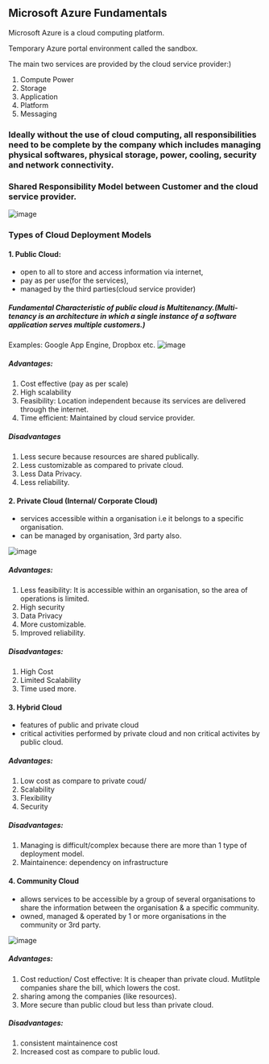
## Microsoft Azure Fundamentals
Microsoft Azure is a cloud computing platform. 

Temporary Azure portal environment called the sandbox.

The main two services are provided by the cloud service provider:)
1. Compute Power
2. Storage
3. Application
4. Platform
5. Messaging

### Ideally without the use of cloud computing, all responsibilities need to be complete by the company which includes managing physical softwares, physical storage, power, cooling, security and network connectivity.
### Shared Responsibility Model between Customer and the cloud service provider.
![image](https://user-images.githubusercontent.com/74251229/193389481-9d00fe1b-b855-4eb2-b3e4-3eb6812f8122.png)

### Types of Cloud Deployment Models
#### 1. Public Cloud:
- open to all to store and access information via internet,
- pay as per use(for the services),
- managed by the third parties(cloud service provider)

##### Fundamental Characteristic of public cloud is Multitenancy.(Multi-tenancy is an architecture in which a single instance of a software application serves multiple customers.)
Examples: Google App Engine, Dropbox etc.
![image](https://user-images.githubusercontent.com/74251229/193392848-79592080-7836-4a85-b421-a99268433c43.png)

##### Advantages:
1. Cost effective (pay as per scale)
2. High scalability 
3. Feasibility: Location independent because its services are delivered through the internet.
4. Time efficient: Maintained by cloud service provider.

##### Disadvantages
1. Less secure because resources are shared publically.
2. Less customizable as compared to private cloud.
3. Less Data Privacy.
4. Less reliability.
#### 2. Private Cloud (Internal/ Corporate Cloud)
- services accessible within a  organisation i.e it belongs to a specific organisation.
- can be managed by organisation, 3rd party also.

![image](https://user-images.githubusercontent.com/74251229/193393184-9bdff749-4c0c-425c-824b-692f6eb8449a.png)

##### Advantages:
1. Less feasibility: It is accessible within an organisation, so the area of operations is limited.
3. High security
3. Data Privacy
4. More customizable.
5. Improved reliability.

##### Disadvantages:
1. High Cost
2. Limited Scalability
3. Time used more.

#### 3. Hybrid Cloud
- features of public and private cloud
- critical activities performed by private cloud and non critical activites by public cloud.

##### Advantages:
1. Low cost as compare to private coud/
2. Scalability
3. Flexibility
4. Security

##### Disadvantages:
1. Managing is difficult/complex because there are more than 1 type of deployment model.
2. Maintainence: dependency on infrastructure 

#### 4. Community Cloud
- allows services to be accessible by a group of several organisations to share the information between the organisation & a specific community.
- owned, managed & operated by 1 or more organisations in the community or 3rd party.

![image](https://user-images.githubusercontent.com/74251229/193393245-c401d2b4-14e3-4277-99b1-7540693518e6.png)

##### Advantages:
1. Cost reduction/ Cost effective: It is cheaper than private cloud. Mutlitple companies share the bill, which lowers the cost.
2. sharing among the companies (like resources).
3. More secure than public cloud but less than private cloud.
##### Disadvantages:
1. consistent maintainence cost
2. Increased cost as compare to public loud.
